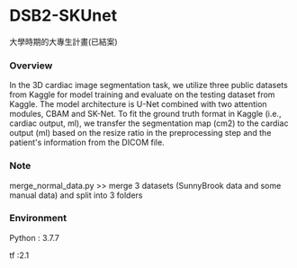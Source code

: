 # DSB2-SKUnet
大學時期的大專生計畫(已結案)

### Overview
In the 3D cardiac image segmentation task, we utilize three public datasets from Kaggle for model training and evaluate on the testing dataset from Kaggle. The model architecture is U-Net combined with two attention modules, CBAM and SK-Net. To fit the ground truth format in Kaggle (i.e., cardiac output, ml), we transfer the segmentation map (cm2) to the cardiac output (ml) based on the resize ratio in the preprocessing step and the patient's information from the DICOM file.

### Note
merge_normal_data.py  >>  merge 3 datasets (SunnyBrook data and some manual data) and split into 3 folders

### Environment
Python : 3.7.7

tf :2.1
